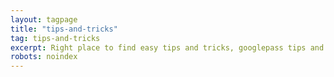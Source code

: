 ```yaml
---
layout: tagpage
title: "tips-and-tricks"
tag: tips-and-tricks
excerpt: Right place to find easy tips and tricks, googlepass tips and tutorials, video support how-to easy your life on internet, social sites
robots: noindex
---
```

